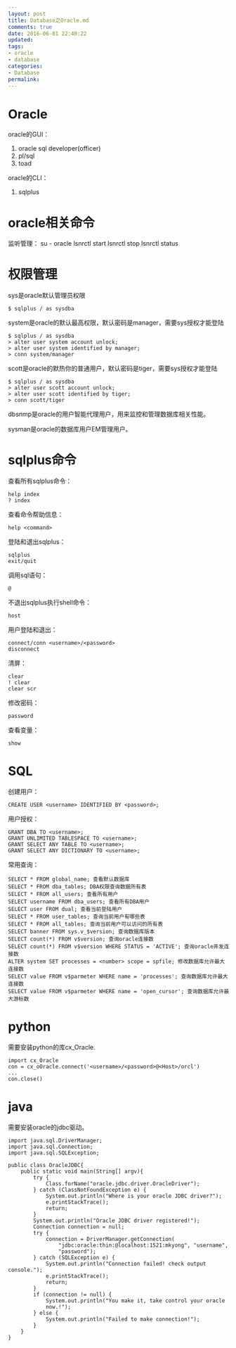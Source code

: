 ```yaml
---
layout: post
title: Database之Oracle.md
comments: true
date: 2016-06-01 22:40:22
updated:
tags:
- oracle
- database
categories:
- Database
permalink:
---
```


# Oracle

oracle的GUI：
1. oracle sql developer(officer)
2. pl/sql
3. toad

oracle的CLI：
1. sqlplus

# oracle相关命令

监听管理：
    su - oracle
    lsnrctl start
    lsnrctl stop
    lsnrctl status

# 权限管理

sys是oracle默认管理员权限

    $ sqlplus / as sysdba

system是oracle的默认最高权限，默认密码是manager，需要sys授权才能登陆

    $ sqlplus / as sysdba
    > alter user system account unlock;
    > alter user system identified by manager;
    > conn system/manager

scott是oracle的默热你的普通用户，默认密码是tiger，需要sys授权才能登陆

    $ sqlplus / as sysdba
    > alter user scott account unlock;
    > alter user scott identified by tiger;
    > conn scott/tiger

dbsnmp是oracle的用户智能代理用户，用来监控和管理数据库相关性能。

sysman是oracle的数据库用户EM管理用户。

# sqlplus命令

查看所有sqlplus命令：

    help index
    ? index

查看命令帮助信息：

    help <command>

登陆和退出sqlplus：

    sqlplus
    exit/quit

调用sql语句：

    @

不退出sqlplus执行shell命令：

    host

用户登陆和退出：

    connect/conn <username>/<password>
    disconnect

清屏：

    clear
    ! clear
    clear scr

修改密码：

    password

查看变量：

    show

# SQL

创建用户：

    CREATE USER <username> IDENTIFIED BY <password>;

用户授权：

    GRANT DBA TO <username>;
    GRANT UNLIMITED TABLESPACE TO <username>;
    GRANT SELECT ANY TABLE TO <username>;
    GRANT SELECT ANY DICTIONARY TO <username>;

常用查询：

    SELECT * FROM global_name; 查看默认数据库
    SELECT * FROM dba_tables; DBA权限查询数据所有表
    SELECT * FROM all_users; 查看所有用户
    SELECT username FROM dba_users; 查看所有DBA用户
    SELECT user FROM dual; 查看当前登陆用户
    SELECT * FROM user_tables; 查询当前用户有哪些表
    SELECT * FROM all_tables; 查询当前用户可以访问的所有表
    SELECT banner FROM sys.v_$version; 查询数据库版本
    SELECT count(*) FROM v$version; 查询oracle连接数
    SELECT count(*) FROM v$version WHERE STATUS = 'ACTIVE'; 查询oracle并发连接数
    ALTER system SET processes = <number> scope = spfile; 修改数据库允许最大连接数
    SELECT value FROM v$parmeter WHERE name = 'processes'; 查询数据库允许最大连接数
    SELECT value FROM v$parmeter WHERE name = 'open_cursor'; 查询数据库允许最大游标数

# python

需要安装python的库cx_Oracle.

    import cx_Oracle
    con = cx_oOracle.connect('<username>/<password>@<Host>/orcl')
    ...
    con.close()

# java

需要安装oracle的jdbc驱动。

    import java.sql.DriverManager;
    import java.sql.Connection;
    import java.sql.SQLException;

    public class OracleJDBC{
        public static void main(String[] argv){
            try {
                Class.forName("oracle.jdbc.driver.OracleDriver");
            } catch (ClassNotFoundException e) {
                System.out.println("Where is your oracle JDBC driver?");
                e.printStackTrace();
                return;
            }
            System.out.println("Oracle JDBC driver registered!");
            Connection connection = null;
            try {
                connection = DriverManager.getConnection(
                    "jdbc:oracle:thin:@localhost:1521:mkyong", "username",
                    "password");
            } catch (SQLException e) {
                System.out.println("Connection failed! check output console.");
                e.printStackTrace();
                return;
            }
            if (connection != null) {
                System.out.println("You make it, take control your oracle
                now.!");
            } else {
                System.out.println("Failed to make connection!");
            }
        }
    }
